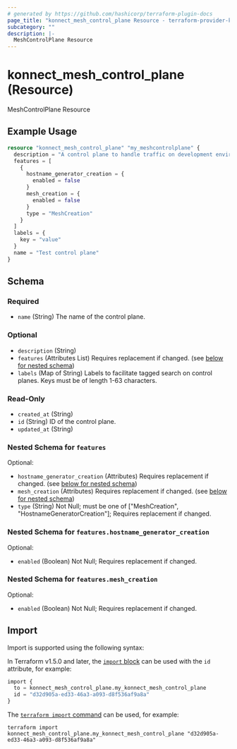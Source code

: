 ```yaml
---
# generated by https://github.com/hashicorp/terraform-plugin-docs
page_title: "konnect_mesh_control_plane Resource - terraform-provider-konnect"
subcategory: ""
description: |-
  MeshControlPlane Resource
---
```


# konnect_mesh_control_plane (Resource)

MeshControlPlane Resource

## Example Usage

```terraform
resource "konnect_mesh_control_plane" "my_meshcontrolplane" {
  description = "A control plane to handle traffic on development environment."
  features = [
    {
      hostname_generator_creation = {
        enabled = false
      }
      mesh_creation = {
        enabled = false
      }
      type = "MeshCreation"
    }
  ]
  labels = {
    key = "value"
  }
  name = "Test control plane"
}
```

<!-- schema generated by tfplugindocs -->
## Schema

### Required

- `name` (String) The name of the control plane.

### Optional

- `description` (String)
- `features` (Attributes List) Requires replacement if changed. (see [below for nested schema](#nestedatt--features))
- `labels` (Map of String) Labels to facilitate tagged search on control planes. Keys must be of length 1-63 characters.

### Read-Only

- `created_at` (String)
- `id` (String) ID of the control plane.
- `updated_at` (String)

<a id="nestedatt--features"></a>
### Nested Schema for `features`

Optional:

- `hostname_generator_creation` (Attributes) Requires replacement if changed. (see [below for nested schema](#nestedatt--features--hostname_generator_creation))
- `mesh_creation` (Attributes) Requires replacement if changed. (see [below for nested schema](#nestedatt--features--mesh_creation))
- `type` (String) Not Null; must be one of ["MeshCreation", "HostnameGeneratorCreation"]; Requires replacement if changed.

<a id="nestedatt--features--hostname_generator_creation"></a>
### Nested Schema for `features.hostname_generator_creation`

Optional:

- `enabled` (Boolean) Not Null; Requires replacement if changed.


<a id="nestedatt--features--mesh_creation"></a>
### Nested Schema for `features.mesh_creation`

Optional:

- `enabled` (Boolean) Not Null; Requires replacement if changed.

## Import

Import is supported using the following syntax:

In Terraform v1.5.0 and later, the [`import` block](https://developer.hashicorp.com/terraform/language/import) can be used with the `id` attribute, for example:

```terraform
import {
  to = konnect_mesh_control_plane.my_konnect_mesh_control_plane
  id = "d32d905a-ed33-46a3-a093-d8f536af9a8a"
}
```

The [`terraform import` command](https://developer.hashicorp.com/terraform/cli/commands/import) can be used, for example:

```shell
terraform import konnect_mesh_control_plane.my_konnect_mesh_control_plane "d32d905a-ed33-46a3-a093-d8f536af9a8a"
```
